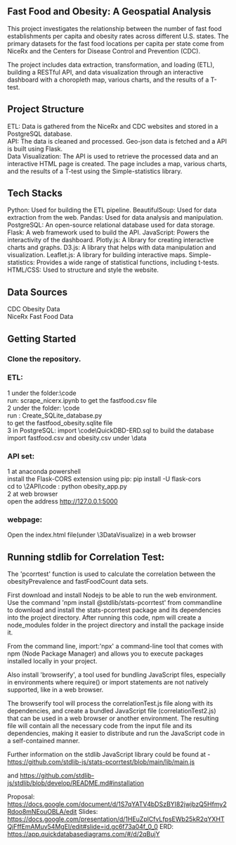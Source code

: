 ## Fast Food and Obesity: A Geospatial Analysis
This project investigates the relationship between the number of fast food establishments per capita and obesity rates across different U.S. states. The primary datasets for the fast food locations per capita per state come from NiceRx and the Centers for Disease Control and Prevention (CDC).  

The project includes data extraction, transformation, and loading (ETL), building a RESTful API, and data visualization through an interactive dashboard with a choropleth map, various charts, and the results of a T-test.  

## Project Structure
ETL: Data is gathered from the NiceRx and CDC websites and stored in a PostgreSQL database.  
API: The data is cleaned and processed. Geo-json data is fetched and a API is built using Flask.  
Data Visualization: The API is used to retrieve the processed data and an interactive HTML page is created. The page includes a map, various charts, and the results of a T-test using the Simple-statistics library.  

## Tech Stacks
Python: Used for building the ETL pipeline.
BeautifulSoup: Used for data extraction from the web.
Pandas: Used for data analysis and manipulation.
PostgreSQL: An open-source relational database used for data storage.
Flask: A web framework used to build the API.
JavaScript: Powers the interactivity of the dashboard.
Plotly.js: A library for creating interactive charts and graphs.
D3.js: A library that helps with data manipulation and visualization.
Leaflet.js: A library for building interactive maps.
Simple-statistics: Provides a wide range of statistical functions, including t-tests.
HTML/CSS: Used to structure and style the website.
## Data Sources  
CDC Obesity Data  
NiceRx Fast Food Data  
## Getting Started
### Clone the repository.  
### ETL:  
 1  under the folder:\code  
    run: scrape_nicerx.ipynb
    to get the fastfood.csv file   
 2  under the folder: \code  
    run : Create_SQLite_database.py   
    to get the fastfood_obesity.sqlite file  
 3  in PostgreSQL: import \code\QuickDBD-ERD.sql
    to build the database  
    import fastfood.csv and obesity.csv under \data   
### API set:
 1 at anaconda powershell  
 install the Flask-CORS extension using pip: pip install -U flask-cors  
 cd to \2API\code : python obesity_app.py    
 2 at web browser   
 open the address http://127.0.0.1:5000   
 ### webpage:
Open the index.html file(under \3DataVisualize) in a web browser      

## Running stdlib for Correlation Test:

The 'pcorrtest' function is used to calculate the correlation between the obesityPrevalence and fastFoodCount data sets.

First download and install Nodejs to be able to run the web environment.
Use the command 'npm install @stdlib/stats-pcorrtest' from commandline to download and install the stats-pcorrtest package and its dependencies into the project directory. After running this code, npm will create a node_modules folder in the project directory and install the package inside it.

From the command line, import:'npx' a command-line tool that comes with npm (Node Package Manager) and allows you to execute packages installed locally in your project.

Also install 'browserify', a tool used for bundling JavaScript files, especially in environments where require() or import statements are not natively supported, like in a web browser.

The browserify tool will process the correlationTest.js file along with its dependencies, and create a bundled JavaScript file (correlationTest2.js) that can be used in a web browser or another environment. The resulting file will contain all the necessary code from the input file and its dependencies, making it easier to distribute and run the JavaScript code in a self-contained manner.

Further information on the stdlib JavaScript library could be found at -  https://github.com/stdlib-js/stats-pcorrtest/blob/main/lib/main.js

and https://github.com/stdlib-js/stdlib/blob/develop/README.md#installation

Proposal: https://docs.google.com/document/d/1S7qYATV4bDSzBYI82jwjbzQ5Hfmy2Rdoo8mNEouOBLA/edit
Slides: https://docs.google.com/presentation/d/1HEuZplCfvLfpsEWb25kR2qYXHTQjFffEmAMuv54MgEI/edit#slide=id.gc6f73a04f_0_0
ERD: https://app.quickdatabasediagrams.com/#/d/2qBujY

